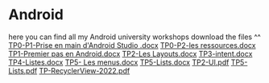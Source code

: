 # Android
 here you can find all my Android university workshops 
 download the files ^^
[TP0-P1-Prise en main d'Android Studio .docx](https://github.com/mehdiayed/Android/files/10362467/TP0-P1-Prise.en.main.d.Android.Studio.docx)
[TP0-P2-les ressources.docx](https://github.com/mehdiayed/Android/files/10362468/TP0-P2-les.ressources.docx)
[TP1-Premier pas en Android.docx](https://github.com/mehdiayed/Android/files/10362469/TP1-Premier.pas.en.Android.docx)
[TP2-Les Layouts.docx](https://github.com/mehdiayed/Android/files/10362471/TP2-Les.Layouts.docx)
[TP3-intent.docx](https://github.com/mehdiayed/Android/files/10362472/TP3-intent.docx)
[TP4-Listes.docx](https://github.com/mehdiayed/Android/files/10362473/TP4-Listes.docx)
[TP5- Les menus.docx](https://github.com/mehdiayed/Android/files/10362474/TP5-.Les.menus.docx)
[TP5-Lists.docx](https://github.com/mehdiayed/Android/files/10362475/TP5-Lists.docx)
[TP2-UI.pdf](https://github.com/mehdiayed/Android/files/10362477/TP2-UI.pdf)
[TP5-Lists.pdf](https://github.com/mehdiayed/Android/files/10362480/TP5-Lists.pdf)
[TP-RecyclerView-2022.pdf](https://github.com/mehdiayed/Android/files/10362481/TP-RecyclerView-2022.pdf)

